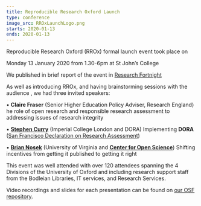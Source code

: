 ```yaml
---
title: Reproducible Research Oxford Launch
type: conference
image_src: RROxLaunchLogo.png
starts: 2020-01-13
ends: 2020-01-13
---
```



Reproducible Research Oxford (RROx) formal launch event took place on

Monday 13 January 2020 from 1.30-6pm at St John’s College

We published in brief report of the event in [Research Fortnight](https://www.researchprofessionalnews.com/rr-news-uk-views-of-the-uk-2020-1-working-together-towards-reproducibililty/)


As well as introducing RROx, and having brainstorming sessions with the audience , we had three invited speakers:


•	**Claire Fraser** (Senior Higher Education Policy Adviser, Research England)
he role of open research and responsible research assessment to addressing issues of research integrity

•	[**Stephen Curry**](https://www.imperial.ac.uk/people/s.curry) (Imperial College London and DORA)
Implementing **DORA** ([San Francisco Declaration on Research Assessment](https://sfdora.org/))

•	[**Brian Nosek**](https://cos.io/about/team/brian-nosek-co-founder-and-executive-director/) (University of Virginia and [**Center for Open Science**](https://cos.io/))
Shifting incentives from getting it published to getting it right



This event was well attended with over 120 attendees spanning the 4 Divisions of the University of Oxford and including research support staff from the Bodleian Libraries, IT services, and Research Services.

Video recordings and slides for each presentation can be found on [our OSF repository](https://osf.io/gdy85/).
